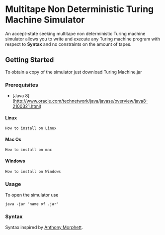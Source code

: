 # Multitape Non Deterministic Turing Machine Simulator
An accept-state seeking multitape non deterministic Turing machine simulator allows you to write and execute any Turing machine program with respect to **Syntax** and no constraints on the amount of tapes.

## Getting Started
To obtain a copy of the simulator just download Turing Machine.jar

### Prerequisites
* [Java 8] (http://www.oracle.com/technetwork/java/javase/overview/java8-2100321.html)

#### Linux

```
How to install on Linux
```

#### Mac Os

```
How to install on mac
```

#### Windows

```
How to install on Windows
```

### Usage
To open the simulator use 

```
java -jar "name of .jar"
```

### Syntax
Syntax inspired by [Anthony Morphett](http://morphett.info/turing/turing.html).


